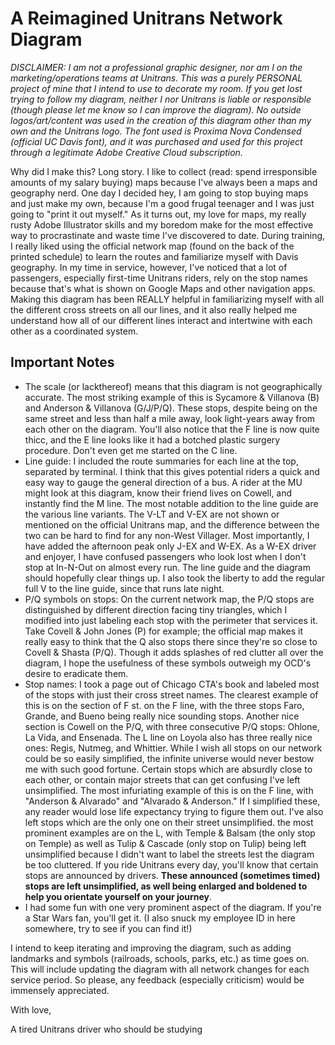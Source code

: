 # A Reimagined Unitrans Network Diagram

*DISCLAIMER: I am not a professional graphic designer, nor am I on the marketing/operations teams at Unitrans. This was a purely PERSONAL project of mine that I intend to use to decorate my room. If you get lost trying to follow my diagram, neither I nor Unitrans is liable or responsible (though please let me know so I can improve the diagram). No outside logos/art/content was used in the creation of this diagram other than my own and the Unitrans logo. The font used is Proxima Nova Condensed (official UC Davis font), and it was purchased and used for this project through a legitimate Adobe Creative Cloud subscription.*

Why did I make this? Long story. I like to collect (read: spend irresponsible amounts of my salary buying) maps because I've always been a maps and geography nerd. One day I decided hey, I am going to stop buying maps and just make my own, because I'm a good frugal teenager and I was just going to "print it out myself." As it turns out, my love for maps, my really rusty Adobe Illustrator skills and my boredom make for the most effective way to procrastinate and waste time I've discovered to date. During training, I really liked using the official network map (found on the back of the printed schedule) to learn the routes and familiarize myself with Davis geography. In my time in service, however, I've noticed that a lot of passengers, especially first-time Unitrans riders, rely on the stop names because that's what is shown on Google Maps and other navigation apps. Making this diagram has been REALLY helpful in familiarizing myself with all the different cross streets on all our lines, and it also really helped me understand how all of our different lines interact and intertwine with each other as a coordinated system. 

## Important Notes

- The scale (or lackthereof) means that this diagram is not geographically accurate. The most striking example of this is Sycamore & Villanova (B) and Anderson & Villanova (G/J/P/Q). These stops, despite being on the same street and less than half a mile away, look light-years away from each other on the diagram. You'll also notice that the F line is now quite thicc, and the E line looks like it had a botched plastic surgery procedure. Don't even get me started on the C line.
- Line guide: I included the route summaries for each line at the top, separated by terminal. I think that this gives potential riders a quick and easy way to gauge the general direction of a bus. A rider at the MU might look at this diagram, know their friend lives on Cowell, and instantly find the M line. The most notable addition to the line guide are the various line variants. The V-LT and V-EX are not shown or mentioned on the official Unitrans map, and the difference between the two can be hard to find for any non-West Villager. Most importantly, I have added the afternoon peak only J-EX and W-EX. As a W-EX driver and enjoyer, I have confused passengers who look lost when I don't stop at In-N-Out on almost every run. The line guide and the diagram should hopefully clear things up. I also took the liberty to add the regular full V to the line guide, since that runs late night.
- P/Q symbols on stops: On the current network map, the P/Q stops are distinguished by different direction facing tiny triangles, which I modified into just labeling each stop with the perimeter that services it. Take Covell & John Jones (P) for example; the official map makes it really easy to think that the Q also stops there since they're so close to Covell & Shasta (P/Q). Though it adds splashes of red clutter all over the diagram, I hope the usefulness of these symbols outweigh my OCD's desire to eradicate them.
- Stop names: I took a page out of Chicago CTA's book and labeled most of the stops with just their cross street names. The clearest example of this is on the section of F st. on the F line, with the three stops Faro, Grande, and Bueno being really nice sounding stops. Another nice section is Cowell on the P/Q, with three consecutive P/Q stops: Ohlone, La Vida, and Ensenada. The L line on Loyola also has three really nice ones: Regis, Nutmeg, and Whittier. While I wish all stops on our network could be so easily simplified, the infinite universe would never bestow me with such good fortune. Certain stops which are absurdly close to each other, or contain major streets that can get confusing I've left unsimplified. The most infuriating example of this is on the F line, with "Anderson & Alvarado" and "Alvarado & Anderson." If I simplified these, any reader would lose life expectancy trying to figure them out. I've also left stops which are the only one on their street unsimplified. the most prominent examples are on the L, with Temple & Balsam (the only stop on Temple) as well as Tulip & Cascade (only stop on Tulip) being left unsimplified because I didn't want to label the streets lest the diagram be too cluttered. If you ride Unitrans every day, you'll know that certain stops are announced by drivers. **These announced (sometimes timed) stops are left unsimplified, as well being enlarged and boldened to help you orientate yourself on your journey**.
- I had some fun with one very prominent aspect of the diagram. If you're a Star Wars fan, you'll get it. (I also snuck my employee ID in here somewhere, try to see if you can find it!)

I intend to keep iterating and improving the diagram, such as adding landmarks and symbols (railroads, schools, parks, etc.) as time goes on. This will include updating the diagram with all network changes for each service period. So please, any feedback (especially criticism) would be immensely appreciated. 

With love,

A tired Unitrans driver who should be studying

